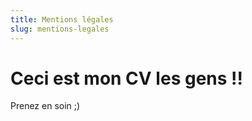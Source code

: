 ```yaml
---
title: Mentions légales
slug: mentions-legales
---
```


# Ceci est mon CV les gens !!

Prenez en soin ;)